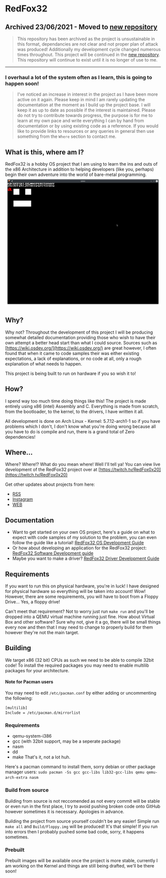 # RedFox32
## Archived 23/06/2021 - Moved to [new repository](https://github.com/RedFox0x20/RedFox32)
>This repository has been archived as the project is unsustainable in this format, dependancies are not clear and not proper plan of attack was produced! Additionally my development cycle changed numerous times throughout.
This project will be continued in the [new repository](https://github.com/RedFox0x20/RedFox32). This repository will continue to exist until it is no longer of use to me.

<hr>

### I overhaul a lot of the system often as I learn, this is going to happen soon!
> I've noticed an increase in interest in the project as I have been more active on it again. Please keep in mind I am rarely updating the documentation at the moment as I build up the project base. I will keep it as up to date as possible if the interest is maintained. Please do not try to contribute towards progress, the purpose is for me to learn at my own pace and write everything I can by hand from documentation or by using existing code as a reference. If you would like to provide links to resources or any queries in general then use something from the `Where` section to contact me.

## What is this, where am I?
RedFox32 is a hobby OS project that I am using to learn the ins and outs of the x86 Architecture in addition to helping developers (like you, perhaps) begin their own adventure into the world of bare-metal programming.
![Image of the running OS](Img/FontRenderingAndKeyboardInput.png  "Nothing to see here!")

## Why?
Why not? Throughout the development of this project I will be producing somewhat detailed documentation providing those who wish to have their own attempt a better head start than what I could source. Sources such as [https://wiki.osdev.org/](https://wiki.osdev.org/)  are great however, I often found that when it came to code samples their was either existing expectations, a lack of explanations, or no code at all, only a rough explanation of what needs to happen.

This project is being built to run on hardware if you so wish it to!

## How?
I spend way too much time doing things like this! The project is made entirely using x86 (intel) Assembly and C. Everything is made from scratch, from the bootloader, to the kernel, to the drivers, I have written it all. 

All development is done on Arch Linux - Kernel: 5.7.12-arch1-1 so if you have problems which I don't, I don't know what you're doing wrong because all you have to do is compile and run, there is a grand total of Zero dependencies!

## Where...
Where? Where!? What do you mean where! Well I'll tell ya! You can view live development of the RedFox32 project over at [https://twitch.tv/RedFox0x20](https://twitch.tv/RedFox0x20)

Get other updates about projects from here:
- [RSS](https://redfox32.xyz/rss.xml)
- [Instagram](https://instagram.com/redfox0x20)
- [WEB](https://redfox32.xyz/)
## Documentation
- Want to get started on your own OS project, here's a guide on what to expect with code samples of my solution to the problem, you can even follow the guide like a tutorial! [RedFox32 OS Development Guide](Documentation/RedFox32DevelopersGuide.pdf)
- Or how about developing an application for the RedFox32 project: [RedFox32 Software Development guide](RedFox32/Documentation/RedFox32SoftwareDevelopmentGuide.pdf)
- Maybe you want to make a driver? [RedFox32 Driver Development Guide](RedFox32/Documentation/RedFox32DriverDevelopmentGuide)

## Requirements
If you want to run this on physical hardware, you're in luck! I have designed for physical hardware so everything will be taken into account! Wow! However, there are some requirements, you will have to boot from a Floppy Drive... Yes, a floppy drive!

Can't meet that requirement? Not to worry just run `make run` and you'll be dropped into a QEMU virtual machine running just fine. How about Virtual Box and other software? Sure why not, give it a go, there will be small things every now and then that I may need to change to properly build for them however they're not the main target.

## Building
We target x86 (32 bit) CPUs as such we need to be able to compile 32bit code! To install the required packages you may need to enable multilib packages for your architecture.
#### Note for Pacman users
You may need to edit `/etc/pacman.conf` by either adding or uncommenting the following:
```
[multilib]
Include = /etc/pacman.d/mirrorlist
```
### Requirements
- qemu-system-i386
- gcc (with 32bit support, may be a seperate package)
- nasm
- dd
- make
That's it, not a lot huh.

Here's a pacman command to install them, sorry debian or other package manager users:
`sudo pacman -Ss gcc gcc-libs lib32-gcc-libs qemu qemu-arch-extra nasm`

### Build from source
Building from source is not reccomended as not every commit will be stable or even run in the first place, I try to avoid pushing broken code onto GitHub however sometimes it is necessary. Apologies in advance. 

Building the project from source yourself couldn't be any easier! Simple run ` make all` and `Build/Floppy.img` will be produced! It's that simple! If you run into errors then I probably pushed some bad code, sorry, it happens sometimes.

### Prebuilt
Prebuilt images will be available once the project is more stable, currently I am working on the Kernel and things are still being drafted, we'll be there soon!
